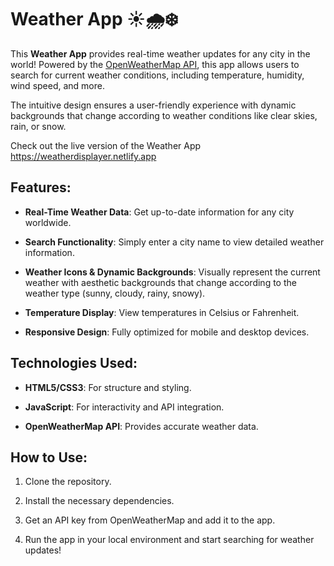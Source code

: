 # Weather App ☀️🌧️❄️

This **Weather App** provides real-time weather updates for any city in the world! Powered by the [OpenWeatherMap API](https://openweathermap.org/), this app allows users to search for current weather conditions, including temperature, humidity, wind speed, and more.

The intuitive design ensures a user-friendly experience with dynamic backgrounds that change according to weather conditions like clear skies, rain, or snow.

Check out the live version of the Weather App https://weatherdisplayer.netlify.app

## Features:

- **Real-Time Weather Data**: Get up-to-date information for any city worldwide.

- **Search Functionality**: Simply enter a city name to view detailed weather information.

- **Weather Icons & Dynamic Backgrounds**: Visually represent the current weather with aesthetic backgrounds that change according to the weather type (sunny, cloudy, rainy, snowy).

- **Temperature Display**: View temperatures in Celsius or Fahrenheit.

- **Responsive Design**: Fully optimized for mobile and desktop devices.

## Technologies Used:

- **HTML5/CSS3**: For structure and styling.

- **JavaScript**: For interactivity and API integration.

- **OpenWeatherMap API**: Provides accurate weather data.

## How to Use:

1. Clone the repository.

2. Install the necessary dependencies.

3. Get an API key from OpenWeatherMap and add it to the app.

4. Run the app in your local environment and start searching for weather updates!
